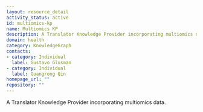 ```yaml
---
layout: resource_detail
activity_status: active
id: multiomics-kp
name: Multiomics KP
description: A Translator Knowledge Provider incorporating multiomics data.
domain: health
category: KnowledgeGraph
contacts:
- category: Individual
  label: Gustavo Glusman
- category: Individual
  label: Guangrong Qin
homepage_url: ""
repository: ""
---
```


A Translator Knowledge Provider incorporating multiomics data.
